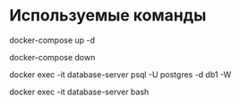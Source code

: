 # Используемые команды

docker-compose up -d

docker-compose down

docker exec -it database-server psql -U postgres -d db1 -W

docker exec -it database-server bash
